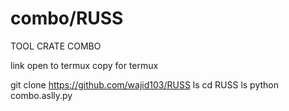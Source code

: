 # combo/RUSS
TOOL CRATE COMBO

link open to termux copy for termux 

git clone https://github.com/wajid103/RUSS
ls
cd RUSS
ls
python combo.aslly.py
